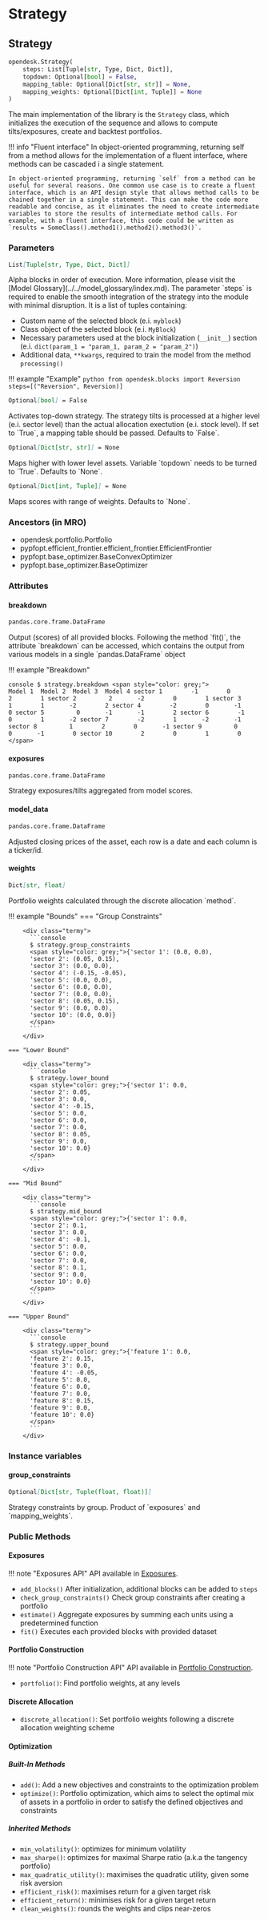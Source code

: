 # Strategy

## Strategy

```python
opendesk.Strategy(
    steps: List[Tuple[str, Type, Dict, Dict]], 
    topdown: Optional[bool] = False, 
    mapping_table: Optional[Dict[str, str]] = None, 
    mapping_weights: Optional[Dict[int, Tuple]] = None
)
```

The main implementation of the library is the `Strategy` class, which initializes the execution of the sequence and allows to compute tilts/exposures, create and backtest portfolios.

!!! info "Fluent interface"
    In object-oriented programming, returning self from a method allows for the implementation of a fluent interface, where methods can be cascaded i a single statement.

    In object-oriented programming, returning `self` from a method can be useful for several reasons. One common use case is to create a fluent interface, which is an API design style that allows method calls to be chained together in a single statement. This can make the code more readable and concise, as it eliminates the need to create intermediate variables to store the results of intermediate method calls. For example, with a fluent interface, this code could be written as `results = SomeClass().method1().method2().method3()`.

### Parameters

``` markdown title="steps"
List[Tuple[str, Type, Dict, Dict]]
```
<div class="result" markdown>
Alpha blocks in order of execution. More information, please visit the [Model Glossary](../../model_glossary/index.md).
The parameter `steps` is required to enable the smooth integration of the strategy into the module with minimal disruption. It is a list of tuples containing:

* Custom name of the selected block (e.i. `myblock`)
* Class object of the selected block (e.i. `MyBlock`)
* Necessary parameters used at the block initialization (`__init__`) section (e.i. `dict(param_1 = "param_1, param_2 = "param_2")`)
* Additional data, `**kwargs`, required to train the model from the method `processing()`

!!! example "Example"
    ```python
    from opendesk.blocks import Reversion
    steps=[("Reversion", Reversion)]
    ```

</div>

``` markdown title="topdown"
Optional[bool] = False
```
<div class="result" markdown>
Activates top-down strategy. The strategy tilts is processed at a higher level (e.i. sector level) than the actual allocation exectution (e.i. stock level). If set to `True`, a mapping table should be passed. Defaults to `False`.
</div>

``` markdown title="mapping_table"
Optional[Dict[str, str]] = None
```
<div class="result" markdown>
Maps higher with lower level assets. Variable `topdown` needs to be turned to `True`. Defaults to `None`.
</div>

``` markdown title="mapping_weights"
Optional[Dict[int, Tuple]] = None
```
<div class="result" markdown>
Maps scores with range of weights. Defaults to `None`.
</div>

### Ancestors (in MRO)

* opendesk.portfolio.Portfolio
* pypfopt.efficient_frontier.efficient_frontier.EfficientFrontier
* pypfopt.base_optimizer.BaseConvexOptimizer
* pypfopt.base_optimizer.BaseOptimizer


### Attributes

#### breakdown

``` markdown title="breakdown"
pandas.core.frame.DataFrame
```
<div class="result" markdown>
Output (scores) of all provided blocks. Following the method `fit()`, the attribute `breakdown` can be accessed, which contains the output from various models in a single `pandas.DataFrame` object

!!! example "Breakdown"
    <div class="termy">
    ```console
    $ strategy.breakdown
    <span style="color: grey;">           Model 1  Model 2  Model 3  Model 4
    sector 1        -1        0        2        1
    sector 2         2       -2        0        1
    sector 3         1        1       -2        2
    sector 4        -2        0       -1        0
    sector 5         0       -1       -1        2
    sector 6        -1        0        1       -2
    sector 7        -2        1       -2       -1
    sector 8         1        2        0       -1
    sector 9         0        0       -1        0
    sector 10        2        0        1        0
    </span>
    ```
    </div>

</div>

#### exposures

``` markdown title="exposures"
pandas.core.frame.DataFrame
```
<div class="result" markdown>
Strategy exposures/tilts aggregated from model scores.
</div>


#### model_data

``` markdown title="model_data"
pandas.core.frame.DataFrame
```
<div class="result" markdown>
Adjusted closing prices of the asset, each row is a date and each column is a ticker/id.
</div>

#### weights

``` markdown title="weights"
Dict[str, float]
```
<div class="result" markdown>
Portfolio weights calculated through the discrete allocation `method`.
</div>

!!! example "Bounds"
    === "Group Constraints"

        <div class="termy">
          ```console
          $ strategy.group_constraints
          <span style="color: grey;">{'sector 1': (0.0, 0.0),
          'sector 2': (0.05, 0.15),
          'sector 3': (0.0, 0.0),
          'sector 4': (-0.15, -0.05),
          'sector 5': (0.0, 0.0),
          'sector 6': (0.0, 0.0),
          'sector 7': (0.0, 0.0),
          'sector 8': (0.05, 0.15),
          'sector 9': (0.0, 0.0),
          'sector 10': (0.0, 0.0)}
          </span>
          ```
        </div>

    === "Lower Bound"

        <div class="termy">
          ```console
          $ strategy.lower_bound
          <span style="color: grey;">{'sector 1': 0.0,
          'sector 2': 0.05,
          'sector 3': 0.0,
          'sector 4': -0.15,
          'sector 5': 0.0,
          'sector 6': 0.0,
          'sector 7': 0.0,
          'sector 8': 0.05,
          'sector 9': 0.0,
          'sector 10': 0.0}
          </span>
          ```
        </div>

    === "Mid Bound"

        <div class="termy">
          ```console
          $ strategy.mid_bound
          <span style="color: grey;">{'sector 1': 0.0,
          'sector 2': 0.1,
          'sector 3': 0.0,
          'sector 4': -0.1,
          'sector 5': 0.0,
          'sector 6': 0.0,
          'sector 7': 0.0,
          'sector 8': 0.1,
          'sector 9': 0.0,
          'sector 10': 0.0}
          </span>
          ```
        </div>

    === "Upper Bound"

        <div class="termy">
          ```console
          $ strategy.upper_bound
          <span style="color: grey;">{'feature 1': 0.0,
          'feature 2': 0.15,
          'feature 3': 0.0,
          'feature 4': -0.05,
          'feature 5': 0.0,
          'feature 6': 0.0,
          'feature 7': 0.0,
          'feature 8': 0.15,
          'feature 9': 0.0,
          'feature 10': 0.0}
          </span>
          ```
        </div>

### Instance variables

#### group_constraints

``` markdown title="group_constraints"
Optional[Dict[str, Tuple(float, float)]]
```
<div class="result" markdown>
Strategy constraints by group. Product of `exposures` and `mapping_weights`.
</div>

### Public Methods

#### Exposures

!!! note "Exposures API"
    API available in [Exposures](./exposures.md).

* `add_blocks()` After initialization, additional blocks can be added to `steps`
* `check_group_constraints()` Check group constraints after creating a portfolio
* `estimate()` Aggregate exposures by summing each units using a predetermined function
* `fit()` Executes each provided blocks with provided dataset

#### Portfolio Construction

!!! note "Portfolio Construction API"
    API available in [Portfolio Construction](./portfolio_construction/index.md).


* `portfolio()`: Find portfolio weights, at any levels

#### Discrete Allocation

* `discrete_allocation()`: Set portfolio weights following a discrete allocation weighting scheme

#### Optimization

##### Built-In Methods

* `add()`: Add a new objectives and constraints to the optimization problem 
* `optimize()`: Portfolio optimization, which aims to select the optimal mix of assets in a portfolio in order to satisfy the defined objectives and constraints

##### Inherited Methods

* `min_volatility()`: optimizes for minimum volatility
* `max_sharpe()`: optimizes for maximal Sharpe ratio (a.k.a the tangency portfolio)
* `max_quadratic_utility()`: maximises the quadratic utility, given some risk aversion
* `efficient_risk()`: maximises return for a given target risk
* `efficient_return()`: minimises risk for a given target return
* `clean_weights()`: rounds the weights and clips near-zeros
